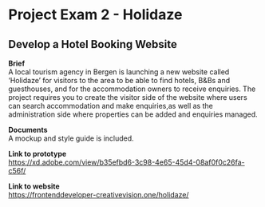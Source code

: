# Project Exam 2 - Holidaze
## **Develop a Hotel Booking Website**

**Brief**\
A local tourism agency in Bergen is launching a new website called ‘Holidaze’ for visitors to the area to be able to find 
hotels, B&Bs and guesthouses, and for the accommodation owners to receive enquiries. The project requires you to create 
the visitor side of the website where users can search accommodation and make enquiries,as well as the administration side 
where properties can be added and enquiries managed.

**Documents**\
A mockup and style guide is included. 

**Link to prototype**\
https://xd.adobe.com/view/b35efbd6-3c98-4e65-45d4-08af0f0c26fa-c56f/

**Link to website**\
https://frontenddeveloper-creativevision.one/holidaze/
